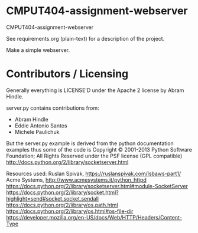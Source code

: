 CMPUT404-assignment-webserver
=============================

CMPUT404-assignment-webserver

See requirements.org (plain-text) for a description of the project.

Make a simple webserver.

Contributors / Licensing
========================

Generally everything is LICENSE'D under the Apache 2 license by Abram Hindle.

server.py contains contributions from:

* Abram Hindle
* Eddie Antonio Santos
* Michele Paulichuk

But the server.py example is derived from the python documentation
examples thus some of the code is Copyright © 2001-2013 Python
Software Foundation; All Rights Reserved under the PSF license (GPL
compatible) http://docs.python.org/2/library/socketserver.html

Resources used:
Ruslan Spivak, https://ruslanspivak.com/lsbaws-part1/
Acme Systems, http://www.acmesystems.it/python_httpd
https://docs.python.org/2/library/socketserver.html#module-SocketServer
https://docs.python.org/2/library/socket.html?highlight=send#socket.socket.sendall
https://docs.python.org/2/library/os.path.html
https://docs.python.org/2/library/os.html#os-file-dir
https://developer.mozilla.org/en-US/docs/Web/HTTP/Headers/Content-Type
